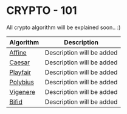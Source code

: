 # CRYPTO - 101
All crypto algorithm will be explained soon.. :) 

Algorithm | Description
--------- | -----------
[Affine](Affine) | Description will be added
[Caesar](Caesar) | Description will be added
[Playfair](Playfair) | Description will be added
[Polybius](Polybius) | Description will be added
[Vigenere](Vigenere) | Description will be added
[Bifid](Bifid) | Description will be added